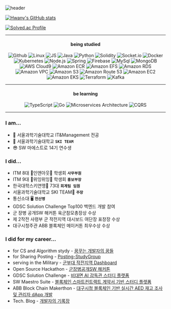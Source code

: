 ![header](https://capsule-render.vercel.app/api?type=waving&color=6667AB&height=150&section=header&text=Younghwan%20Pahn&fontColor=F4ECF7&fontSize=80&fontAlign=50&fontAlignY=60)

[![Hwany's GitHub stats](https://github-readme-stats.vercel.app/api?username=lopahn2)](https://github.com/lopahn2/github-readme-stats) 

[![Solved.ac Profile](http://mazassumnida.wtf/api/v2/generate_badge?boj=lopahn2)](https://solved.ac/lopahn2/)

---



#### <p align = "center">being studied</p>


<p align="center">
    <img alt="Github" src="https://img.shields.io/badge/Github-ffffff.svg?&style=for-the-badge&logo=Github&logoColor=181717"/>
    <img alt="Linux" src="https://img.shields.io/badge/Linux-ffffff.svg?&style=for-the-badge&logo=Linux&logoColor=FCC624"/>
    <img alt="JS" src="https://img.shields.io/badge/JavaScript-ffffff.svg?&style=for-the-badge&logo=JavaScript&logoColor=F7DF1E"/>
    <img alt="Java" src="https://img.shields.io/badge/Java-ffffff.svg?&style=for-the-badge&logo=Java&logoColor=FFCA28"/>
    <img alt="Python" src="https://img.shields.io/badge/Python-ffffff.svg?&style=for-the-badge&logo=Python&logoColor=#3776AB"/>
    <img alt="Solidity" src="https://img.shields.io/badge/Solidity-ffffff.svg?&style=for-the-badge&logo=Ethereum&logoColor=363636"/>
    <img alt="Socket.io" src="https://img.shields.io/badge/Socket.io-ffffff.svg?&style=for-the-badge&logo=Socket.io&logoColor=#010101"/>
    <img alt="Docker" src ="https://img.shields.io/badge/Docker-ffffff.svg?&style=for-the-badge&logo=Docker&logoColor=#2496ED"/>
    <img alt="Kubernetes" src="https://img.shields.io/badge/Kubernetes-ffffff.svg?&style=for-the-badge&logo=Kubernetes&logoColor=#326CE5"/>
    <img alt="Node.js" src="https://img.shields.io/badge/Node.js-ffffff.svg?&style=for-the-badge&logo=Node.js&logoColor=339933"/>
    <img alt="Spring" src="https://img.shields.io/badge/Spring-ffffff.svg?&style=for-the-badge&logo=Spring&logoColor=6DB33F"/>
    <img alt="Firebase" src="https://img.shields.io/badge/Firebase-ffffff.svg?&style=for-the-badge&logo=Firebase&logoColor=#FFCA28"/>
    <img alt="MySql" src="https://img.shields.io/badge/MySql-ffffff.svg?&style=for-the-badge&logo=MySql&logoColor=#4479A1"/>
    <img alt="MongoDB" src="https://img.shields.io/badge/MongoDB-ffffff.svg?&style=for-the-badge&logo=MongoDB&logoColor=47A248"/>
    <img alt="AWS Cloud9" src="https://img.shields.io/badge/AWS%20Cloud9-ffffff.svg?&style=for-the-badge&logo=Amazon&logoColor=232F3E"/>
    <img alt="Amazon ECR" src="https://img.shields.io/badge/Amazon%20ECR-ffffff.svg?&style=for-the-badge&logo=Amazon&logoColor=232F3E"/>
    <img alt="Amazon EFS" src="https://img.shields.io/badge/Amazon%20EFS-ffffff.svg?&style=for-the-badge&logo=Amazon&logoColor=232F3E"/>
    <img alt="Amazon RDS" src="https://img.shields.io/badge/Amazon%20RDS-ffffff.svg?&style=for-the-badge&logo=Amazon&logoColor=232F3E"/>
    <img alt="Amazon VPC" src="https://img.shields.io/badge/Amazon%20VPC-ffffff.svg?&style=for-the-badge&logo=Amazon&logoColor=232F3E"/>
    <img alt="Amazon S3" src="https://img.shields.io/badge/Amazon%20S3-ffffff.svg?&style=for-the-badge&logo=Amazon&logoColor=232F3E"/>
    <img alt="Amazon Route 53" src="https://img.shields.io/badge/Amazon%20Route%2053-ffffff.svg?&style=for-the-badge&logo=Amazon&logoColor=232F3E"/>
    <img alt="Amazon EC2" src="https://img.shields.io/badge/Amazon%20EC2-ffffff.svg?&style=for-the-badge&logo=Amazon&logoColor=232F3E"/>
    <img alt="Amazon EKS" src="https://img.shields.io/badge/Amazon%20EKS-ffffff.svg?&style=for-the-badge&logo=Amazon&logoColor=232F3E"/>
    <img alt="Terraform" src="https://img.shields.io/badge/Terraform-ffffff.svg?&style=for-the-badge&logo=Terraform&logoColor=7B42BC"/>
    <img alt="Kafka" src="https://img.shields.io/badge/Kafka-ffffff.svg?&style=for-the-badge&logo=ApacheKafka&logoColor=231F20"/>
</p>


---
  
#### <p align = "center">be learning</p>
<p align = "center"> <img alt="TypeScript" src ="https://img.shields.io/badge/TypeScript-ffffff.svg?&style=for-the-badge&logo=TypeScript&logoColor=#3178C6"/> <img alt="Go" src ="https://img.shields.io/badge/Go-ffffff.svg?&style=for-the-badge&logo=Go&logoColor=#00ADD8"/> <img alt="Microservices Architecture" src="https://img.shields.io/badge/Microservices%20Architecture-ffffff.svg?&style=for-the-badge"/>
    <img alt="CQRS" src="https://img.shields.io/badge/CQRS-ffffff.svg?&style=for-the-badge"/></p>

  
---




### I am...

- 🌱 서울과학기술대학교 IT&Management 전공
- 🎿 서울과학기술대학교 **`SKI TEAM`**
- 😎 SW 마에스트로 14기 연수생

### I did...

- ITM 8대 🍔인앤아웃🍔 학생회 **`사무부원`**
- ITM 9대 💨위잉위잉💨 학생회 **`홍보부장`**
- 한국대학스키연맹🎿 73대 **`회계팀 임원`**
- 서울과학기술대학교 SKI TEAM🎿 **`주장`**
- 통신소대 🖥 **`전산병`**
- GDSC Solution Challenge Top100 백엔드 개발 참여
- 군 장병 공개SW 해커톤 육군참모총장상 수상
- 제 2작전 사령부 군 작전지역 대시보드 여단장 표창장 수상
- 대구시청주관 ABB 블록체인 메이커톤 최우수상 수상


### I did for my career...

- for CS and Algorithm stydy - [꿈꾸는 개발자의 꿈들](https://hwanywillbe.tistory.com/)
- for Sharing Posting - [Posting-StudyGroup](https://github.com/posting-study/Hwany_Posting)
- serving in the Military - [군부대 작전지역 Dashboard](https://hwanywillbe.tistory.com/125?category=888678)
- Open Source Hackathon - [군장병공개SW 해커톤](https://github.com/osamhack2022-v2/CLOUD_APP_IOT_KeepYourEndeavor_Moment)
- GDSC Solution Challenge - [비대면 AI 감독관 스터디 플랫폼](https://github.com/S-gether)
- SW Maestro Suite - [블록체인 스마트컨트랙트 계약서 기반 스터디 플렛폼](https://github.com/SWM-TheDreaming)
- ABB Block Chain Makerthon - [대구시청 블록체인 기반 실시간 AED 재고 조사 및 관리자 dApp 개발](https://github.com/ABB-hack-moment)
- Tech. Blog - [개발자의 기록장](https://velog.io/@lopahn2)





<!--
**lopahn2/lopahn2** is a ✨ _special_ ✨ repository because its `README.md` (this file) appears on your GitHub profile.

Here are some ideas to get you started:

- 🔭 I’m currently working on ...
- 🌱 I’m currently learning ...
- 👯 I’m looking to collaborate on ...
- 🤔 I’m looking for help with ...
- 💬 Ask me about ...
- 📫 How to reach me: ...
- 😄 Pronouns: ...
- ⚡ Fun fact: ...
-->
